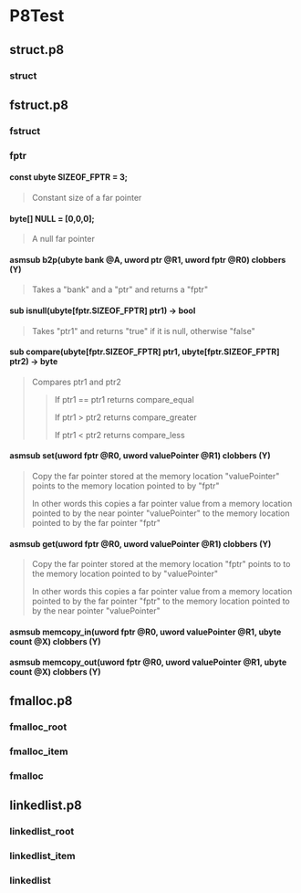 # P8Test

## struct.p8
### struct

## fstruct.p8
### fstruct
### **fptr**
#### **const ubyte SIZEOF_FPTR = 3;**
> Constant size of a far pointer
#### **byte[] NULL = [0,0,0];**
> A null far pointer
#### **asmsub b2p(ubyte bank @A, uword ptr @R1, uword fptr @R0) clobbers (Y)**
>Takes a "bank" and a "ptr" and returns a "fptr"
#### **sub isnull(ubyte[fptr.SIZEOF_FPTR] ptr1) -> bool**
>Takes "ptr1" and returns "true" if it is null, otherwise "false"
#### **sub compare(ubyte[fptr.SIZEOF_FPTR] ptr1, ubyte[fptr.SIZEOF_FPTR] ptr2) -> byte**
>Compares ptr1 and ptr2
>
>>If ptr1 == ptr1 returns compare_equal
>>
>>If ptr1 > ptr2 returns compare_greater
>>
>>If ptr1 < ptr2 returns compare_less
>>
#### **asmsub set(uword fptr @R0, uword valuePointer @R1) clobbers (Y)**
> Copy the far pointer stored at the memory location "valuePointer" points to the memory location pointed to by "fptr"
>
> In other words this copies a far pointer value from a memory location pointed to by the near pointer "valuePointer" to the memory location pointed to by the far pointer "fptr"
#### **asmsub get(uword fptr @R0, uword valuePointer @R1) clobbers (Y)**
> Copy the far pointer stored at the memory location "fptr" points to to the memory location pointed to by "valuePointer"
>
> In other words this copies a far pointer value from a memory location pointed to by the far pointer "fptr" to the memory location pointed to by the near pointer "valuePointer"
#### **asmsub memcopy_in(uword fptr @R0, uword valuePointer @R1, ubyte count @X) clobbers (Y)**
>
#### **asmsub memcopy_out(uword fptr @R0, uword valuePointer @R1, ubyte count @X) clobbers (Y)**
>


## fmalloc.p8
### fmalloc_root
### fmalloc_item
### fmalloc

## linkedlist.p8
### linkedlist_root
### linkedlist_item
### linkedlist


